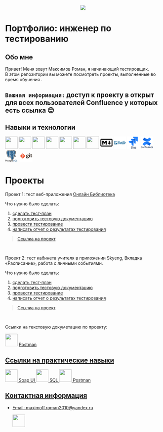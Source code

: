 <div id="header" align="center">
  <img src="https://media.giphy.com/media/M9gbBd9nbDrOTu1Mqx/giphy.gif" width="100"/>
</div>

# Портфолио: инженер по тестированию

## Обо мне 

Привет! Меня зовут Максимов Роман, я начинающий тестировщик. <br>
В этом репозитории вы можете посмотреть проекты, выполненные во время обучения .
<br>

## `Важная информация:` доступ к проекту в открыт для всех пользователей Confluence у которых есть ссылка 😊

## Навыки и технологии
<div>
   <img src="https://www.hello-charles.com/hubfs/CharlesLOGO.png" width="40" height="40"/>
   <img src="https://i.ytimg.com/vi/mVfPB6Dtc7s/maxresdefault.jpg" width="40" height="40"/>
   <img src="https://hitamputihseo.com/blog/wp-content/uploads/2020/12/Chrome-DevTools.png"  width="40" height="40"/>
   <img src="https://logovectorseek.com/wp-content/uploads/2020/09/soapui-supported-by-smartbear-logo-vector.png"  width="40" height="40"/>
   <img src="https://cdn-ssl-devio-img.classmethod.jp/wp-content/uploads/2017/07/swagger-eyecatch.png" width="40" height="40"/>
   <img src="https://qase.io/images/q_logo.png?v=2" width="40" height="40"/>
   <img src="https://www.svgrepo.com/show/354202/postman-icon.svg" width="40" height="40"/>
   <img src="https://github.com/devicons/devicon/blob/master/icons/markdown/markdown-original.svg" width="40" height="40"/>
   <img src="https://github.com/devicons/devicon/blob/master/icons/trello/trello-plain-wordmark.svg" width="40" height="40"/>
   <img src="https://github.com/devicons/devicon/blob/master/icons/jira/jira-original-wordmark.svg" width="40" height="40"/>
   <img src="https://github.com/devicons/devicon/blob/master/icons/confluence/confluence-original-wordmark.svg" title="Confluence"  alt="Confluence" width="40" height="40"/> 
   <img src="https://github.com/devicons/devicon/blob/master/icons/postgresql/postgresql-original-wordmark.svg"  width="40" height="40"/>&nbsp;
   <img src="https://github.com/devicons/devicon/blob/master/icons/git/git-original-wordmark.svg" title="Git" **alt="Git" width="40" height="40"/>
</div>

<!--``postman``, ``jira``,``postgresql``,``qase.io``,``Fiddler``, ``Swagger``, ``Trello``, <br>
``SoapUI``, ``Android Studio``, ``xCode``, ``Charles``, ``Git``, ``Chrome DevTools``. >long</span>-->




 # Проекты

<p> Проект 1: тест веб-приложения <a href="https://online-ru-lib-3.herokuapp.com/">Онлайн Библиотека</a></p>
<p>Что нужно было сделать:<p>
<ol>
  <li><a href="https://qa-bag-reportr.atlassian.net/wiki/spaces/~63aee017d3aeefa40542a591/pages/1507483#%D0%A0%D0%B0%D1%81%D0%BF%D0%B8%D1%81%D0%B0%D0%BD%D0%B8%D0%B5">сделать тест-план</a> </li>
  <li><a href="https://app.qase.io/project/LIBRARY"> подготовить тестовую документацию</a></li>
  <li><a href="https://app.qase.io/run/LIBRARY/dashboard/1"> провести тестирование</a></li>
  <li><a href="https://qa-bag-reportr.atlassian.net/wiki/spaces/~63aee017d3aeefa40542a591/pages/1507483">написать отчет о результатах тестирования</a></li>
</ol>

> <a href="https://online-ru-lib-3.herokuapp.com/">Ссылка на проект</a> 


<!--Ссылки на текстовую докуметацию по проекту:

<div>

 
  <img src="https://www.svgrepo.com/show/354202/postman-icon.svg" width="40" height="40"/>
     <a href="https://drive.google.com/drive/folders/1rA2GbcXaXagOBEvxK94YfbO55hwkZjMF?usp=drive_link"> Postman


</div> -->


<!--Ссылки на текстовую докуметацию по проекту:

<div>
  <img src="https://logovectorseek.com/wp-content/uploads/2020/09/soapui-supported-by-smartbear-logo-vector.png"  width="40" height="40"/>
<a href="https://drive.google.com/file/d/1JgjTAhZnHHBJ9QtK1whDLjxhSP1_fam7/view?usp=drive_link"> Soap UI 
  <img src="https://www.svgrepo.com/show/354202/postman-icon.svg" width="40" height="40"/>
  <a href=">


</div> -->

<br> 

<p> Проект 2: тест кабинета учителя в приложении Skyeng, Вкладка «Расписание», работа с личными событиями.</p>
<p>Что нужно было сделать:<p>
<ol>
  <li><a href="https://qa-bag-reportr.atlassian.net/wiki/spaces/~63aee017d3aeefa40542a591/pages/884737/1+2-#%D0%A2%D0%B5%D1%81%D1%82-%D0%BF%D0%BB%D0%B0%D0%BD">сделать тест-план</a> </li>
  <li>
  <a href="https://qa-bag-reportr.atlassian.net/wiki/spaces/~63aee017d3aeefa40542a591/pages/884737/1+2-#%D0%A2%D0%B5%D1%81%D1%82-%D0%BA%D0%B5%D0%B9%D1%81%D1%8B-%D0%B8-%D1%87%D0%B5%D0%BA-%D0%BB%D0%B8%D1%81%D1%82%D1%8B">подготовить тестовую документацию</a></li>
  <li><a href="https://app.qase.io/run/KW/dashboard/2">провести тестирование</a></li>
  <li><a href="https://qa-bag-reportr.atlassian.net/wiki/spaces/~63aee017d3aeefa40542a591/pages/884737/1+2-#%D0%9E%D1%82%D1%87%D0%B5%D1%82-%D0%BE-%D1%82%D0%B5%D1%81%D1%82%D0%B8%D1%80%D0%BE%D0%B2%D0%B0%D0%BD%D0%B8%D0%B8-%D0%B8%D1%82%D0%BE%D0%B3%D0%BE%D0%B2%D0%BE%D0%B3%D0%BE-%D0%BF%D1%80%D0%BE%D0%B5%D0%BA%D1%82%D0%B0">написать отчет о результатах тестирования</a></li>
</ol>

>  <a href="http://skyeng.ru/">Ссылка на проект</a>
<br> 

Ссылки на текстовую докуметацию по проекту:

<div>

 
  <img src="https://www.svgrepo.com/show/354202/postman-icon.svg" width="40" height="40"/>
     <a href="https://drive.google.com/drive/folders/1rA2GbcXaXagOBEvxK94YfbO55hwkZjMF?usp=drive_link"> Postman


</div>

## Ссылки на практические навыки 

<div>

  <img src="https://logovectorseek.com/wp-content/uploads/2020/09/soapui-supported-by-smartbear-logo-vector.png"  width="40" height="40"/>
     <a href="https://drive.google.com/file/d/1JgjTAhZnHHBJ9QtK1whDLjxhSP1_fam7/view?usp=drive_link"> Soap UI
   <img src="https://w7.pngwing.com/pngs/167/148/png-transparent-microsoft-azure-sql-database-microsoft-sql-server-database-blue-text-logo.png" width="40" height="40"/>
     <a href="https://drive.google.com/drive/folders/1bmCMtr8N7bhFIYlY3fKVtsfPnas57lOc?usp=drive_link"> SQL
   <img src="https://www.svgrepo.com/show/354202/postman-icon.svg" width="40" height="40"/>
     <a href="https://drive.google.com/drive/folders/1x0mhhb5NyWqGaTf2tcdPukpko92YHKeX?usp=drive_link"> Postman  
</div>



## Контактная информация
- Email: maximoff.roman2010@yandex.ru
 
  <img src="https://drive.google.com/file/d/1lYzGuKHuDBexxcfBIE8Ora98LMVr9cpS/view?usp=drive_link" width="40" height="40"/>


<!--
**Maks4850/Maks4850** is a ✨ _special_ ✨ repository because its `README.md` (this file) appears on your GitHub profile.

Here are some ideas to get you started:

- 🔭 I’m currently working on ...
- 🌱 I’m currently learning ...
- 👯 I’m looking to collaborate on ...
- 🤔 I’m looking for help with ...
- 💬 Ask me about ...
- 📫 How to reach me: ...
- 😄 Pronouns: ...
- ⚡ Fun fact: ...
-->

